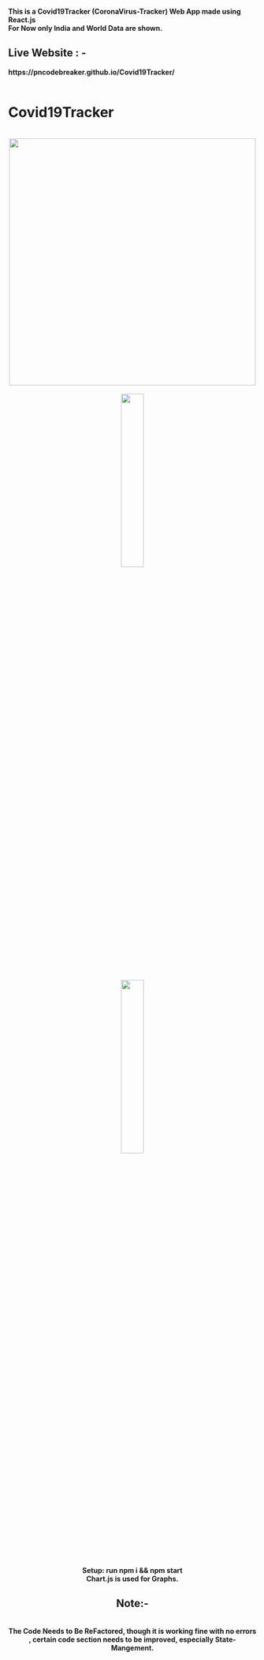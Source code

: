 <b>This is a Covid19Tracker (CoronaVirus-Tracker) Web App made using React.js<b>
  <br> For Now only India and World Data are shown. <br>
  <h2>Live Website : - </h2>  https://pncodebreaker.github.io/Covid19Tracker/
<br><br>
  <h1>Covid19Tracker</h1>
  <br>
  <center><img src="https://user-images.githubusercontent.com/41236287/80018287-6c78d900-84f3-11ea-8282-4df5bc23e583.png" align ="center"  height="500px"</center>
  <br>
  <br>
  
<center><img src="https://user-images.githubusercontent.com/41236287/80012410-eeb0cf80-84ea-11ea-8922-f15f98715904.jpg" width="auto" height="30%"</center>
<br>
<br>

<center><img src="https://user-images.githubusercontent.com/41236287/80016332-98df2600-84f0-11ea-80b1-0561dd0d5172.gif" width="auto" height="30%"</center>

<br>
<br>
<b>Setup:</b>
  <b>run npm i && npm start</b>
  <br>
  Chart.js is used for Graphs.<br>
<h2> Note:- </h2><br>
 <b>The Code Needs to Be ReFactored, though it is working fine with no errors , certain code section needs to be improved, especially
  State-Mangement. <b>
  
